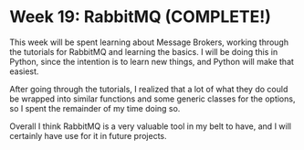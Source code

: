 # Week 19:  RabbitMQ (COMPLETE!)

This week will be spent learning about Message Brokers, working through the
tutorials for RabbitMQ and learning the basics.  I will be doing this in Python,
since the intention is to learn new things, and Python will make that easiest.

After going through the tutorials, I realized that a lot of what they do could be
wrapped into similar functions and some generic classes for the options, so I spent
the remainder of my time doing so.

Overall I think RabbitMQ is a very valuable tool in my belt to have, and I will certainly
have use for it in future projects.
